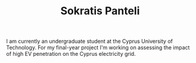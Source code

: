 ﻿---
# Display name
title: Sokratis Panteli

# Username (this should match the folder name and the name on publications)
authors:
- "S. Panteli"

# Is this the primary user of the site?
superuser: false

# Role/position
role: Graduate

# Organizations/Affiliations
organizations:
- name: Cyprus University of Technology
  url: "https://cut.ac.cy"

# Short bio (displayed in user profile at end of posts)
bio: 

# List each interest with a dash
interests:
- Electric vehicle integration

education:
  courses:
  - course: Bachelors in Electrical Engineering (4-year curriculum)
    institution: Cyprus University of Technology
    year: 2021


# Social/Academic Networking
# Remove the ones not needed
social:
- icon: linkedin
  icon_pack: fab
  link: 'https://linkedin.com/in/sokratis-panteli-b18910213'
  


# Enter email to display Gravatar (if Gravatar enabled in Config)
email: ""
  
# Organizational groups that you belong to (for People widget)
#   Set this to `[]` or comment out if you are not using People widget.
user_groups:
- Alumni
---

I am currently an undergraduate student at the Cyprus University of Technology. For my final-year project I'm working on assessing the impact of high EV penetration on the Cyprus electricity grid.
